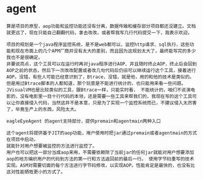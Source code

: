 # agent
    算是项目的原型，aop功能和监控功能还没有分离，数据传输和缓存部分项目都还没建立。文档就更远了，现在只能自己翻翻代码，拿去改改，或者帮我写几行代码提交一下，我表示欢迎。

    项目的规划是一个java程序监控系统，是不是web都可以，监控http请求、sql执行，这些功能和现在市面上的几个APM厂商并没有太大的差别，而且因为这规划太大了，最终能写完的多少我也不是很确定。
    非要说亮点，这个工具可以在运行时再对java程序进行AOP、并且随时终止AOP，终止后会回到AOP之前的状态，然后下一次改改配置或者改几句代码后仍旧可以继续运行这个工具，接着进行AOP。没错，有些人可能已经意识到了，Btrace，没错，就是他，用的和他的技术是类似的。但是用过Btrace脚本的人都知道，那个玩意是不能进行统计的，也只能用来看一些问题。JVisualVM也是比较类似的工具，跟Btrace一样，只能实时看， 不能统计的，咱们不说演电影的，没有电影里一目十行代码的本领，还是需要一些工具来帮我们的，我现在写的这个工具可以让你直接侵入代码，当然这并不是本意，只是为了实现一个监控系统而已，不建议侵入太厉害了，毕竟生产上的东西，风险太大。

    eagleEyeAgent 的agent支持部分，提供premain和agentmain两种入口

    这个agent将提供基于JIT的aop功能，用户使用时把jar通过premain或者agentmain的方式在项目中启动，
    就能针对用户想要被监控的方法进行监控了。
    用户也可以把这一部分当成aop来用，不需要依赖除了当前jar的任何jar就能对用户想要添加aop的地方编织用户的代码到方法的第一行和方法返回前的最后一行。 使用字节码重写的技术实现。ASM对需要切面的每个方法进行字节码修改，以实现AOP。性能肯定是最快的，也没有比这对性能牺牲更小的方式了。
